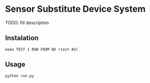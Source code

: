 # Sensor Substitute Device System
TODO: fill description

## Instalation
```
make TEST 1 ROW FROM BD (test #2)
```
## Usage
```
python run.py
```
